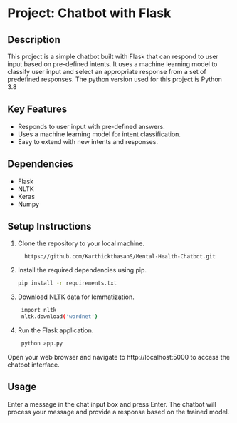 # Project: Chatbot with Flask

## Description
This project is a simple chatbot built with Flask that can respond to user input based on pre-defined intents. It uses a machine learning model to classify user input and select an appropriate response from a set of predefined responses. The python version used for this project is Python 3.8

## Key Features
- Responds to user input with pre-defined answers.
- Uses a machine learning model for intent classification.
- Easy to extend with new intents and responses.

## Dependencies
- Flask
- NLTK
- Keras
- Numpy

## Setup Instructions
1. Clone the repository to your local machine.
   ```bash
     https://github.com/KarthickthasanS/Mental-Health-Chatbot.git
2. Install the required dependencies using pip.
    ```bash
    pip install -r requirements.txt
3. Download NLTK data for lemmatization.
   ```bash
    import nltk
    nltk.download('wordnet')
4. Run the Flask application.
   ```bash
    python app.py

Open your web browser and navigate to http://localhost:5000 to access the chatbot interface.
## Usage
Enter a message in the chat input box and press Enter.
The chatbot will process your message and provide a response based on the trained model.
